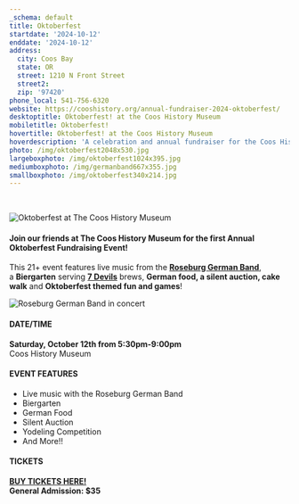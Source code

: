 ```yaml
---
_schema: default
title: Oktoberfest
startdate: '2024-10-12'
enddate: '2024-10-12'
address:
  city: Coos Bay
  state: OR
  street: 1210 N Front Street
  street2:
  zip: '97420'
phone_local: 541-756-6320
website: https://cooshistory.org/annual-fundraiser-2024-oktoberfest/
desktoptitle: Oktoberfest! at the Coos History Museum
mobiletitle: Oktoberfest!
hovertitle: Oktoberfest! at the Coos History Museum
hoverdescription: 'A celebration and annual fundraiser for the Coos History Museum '
photo: /img/oktoberfest2048x530.jpg
largeboxphoto: /img/oktoberfest1024x395.jpg
mediumboxphoto: /img/germanband667x355.jpg
smallboxphoto: /img/oktoberfest340x214.jpg
---
```

&nbsp;

![Oktoberfest at The Coos History Museum](/img/oktoberfest.jpg "Oktoberfest at The Coos History Museum")

#### Join our friends at The Coos History Museum for the first Annual Oktoberfest Fundraising Event!

This 21+ event features live&nbsp;music&nbsp;from the&nbsp;<a href="https://www.facebook.com/roseburggermanband" target="_blank" rel="noopener"><strong>Roseburg German Band</strong></a>, a&nbsp;**Biergarten**&nbsp;serving&nbsp;<a href="https://7devilsbrewery.com/" target="_blank" rel="noopener"><strong>7 Devils</strong></a>&nbsp;brews,&nbsp;**German&nbsp;food, a silent auction, cake walk**&nbsp;and&nbsp;**Oktoberfest themed fun and games**!&nbsp;

![Roseburg German Band in concert](/img/german-band.jpg "Roseburg German Band")

#### DATE/TIME

**Saturday, October 12th from 5:30pm-9:00pm**<br>Coos History Museum

#### EVENT FEATURES

* Live music with the Roseburg German Band
* Biergarten
* German Food
* Silent Auction
* Yodeling Competition
* And More!!

#### TICKETS

<a href="https://cooshistory.org/annual-fundraiser-2024-oktoberfest/" target="_blank" rel="noopener"><strong>BUY TICKETS HERE!</strong></a><br>**General Admission: $35**